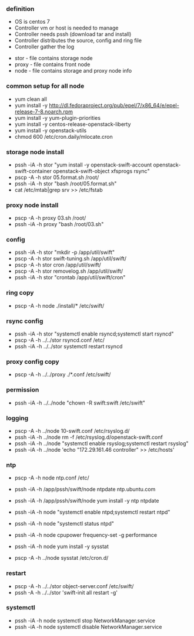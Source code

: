 ### definition
+ OS is centos 7
+ Controller vm or host is needed to manage
+ Controller needs pssh (download tar and install)
+ Controller distributes the source, config and ring file
+ Controller gather the log

* stor - file contains storage node
* proxy - file contains front node
* node - file contains storage and proxy node info

### common setup for all node
+ yum clean all
+ yum install -y http://dl.fedoraproject.org/pub/epel/7/x86_64/e/epel-release-7-8.noarch.rpm
+ yum install -y yum-plugin-priorities
+ yum install -y centos-release-openstack-liberty
+ yum install -y openstack-utils
+ chmod 600 /etc/cron.daily/mlocate.cron

### storage node install
+ pssh -iA -h stor "yum install -y openstack-swift-account openstack-swift-container openstack-swift-object xfsprogs rsync"
+ pscp -A -h stor 05.format.sh /root/
+ pssh -iA -h stor "bash /root/05.format.sh"
+ cat /etc/mtab|grep srv >> /etc/fstab

### proxy node install
+ pscp -A -h proxy 03.sh /root/
+ pssh -iA -h proxy "bash /root/03.sh"

### config
+ pssh -iA -h stor "mkdir -p /app/util/swift"
+ pscp -A -h stor swift-tuning.sh /app/util/swift/
+ pscp  -A -h stor cron /app/util/swift/
+ pscp -A -h stor removelog.sh /app/util/swift/
+ pssh -iA -h stor "crontab /app/util/swift/cron"

### ring copy
+ pscp -A -h node ./install/* /etc/swift/

### rsync config
+ pssh -iA -h stor "systemctl enable rsyncd;systemctl start rsyncd"
+ pscp -A -h ../../stor rsyncd.conf /etc/
+ pssh -iA -h ../../stor systemctl restart rsyncd

### proxy config copy
+ pscp -A -h ../../proxy ./*.conf /etc/swift/

### permission
+ pssh -iA -h ../../node "chown -R swift:swift /etc/swift"

### logging
+ pscp -A -h ../node 10-swift.conf /etc/rsyslog.d/
+ pssh -iA -h ../node rm -f /etc/rsyslog.d/openstack-swift.conf
+ pssh -iA -h ../node "systemctl enable rsyslog;systemctl restart rsyslog"
+ pssh -iA -h ../node 'echo "172.29.161.46 controller" >> /etc/hosts'

### ntp
+ pscp -A -h node ntp.conf /etc/
+ pssh -iA -h /app/pssh/swift/node ntpdate ntp.ubuntu.com
+ pssh -iA -h /app/pssh/swift/node yum install -y ntp ntpdate
+ pssh -iA -h node "systemctl enable ntpd;systemctl restart ntpd"
+ pssh -iA -h node "systemctl status ntpd"

+ pssh -iA -h node cpupower frequency-set -g performance
+ pssh -iA -h node yum install -y sysstat
+ pscp -A -h ../node sysstat /etc/cron.d/

### restart
+ pscp -A -h ../../stor object-server.conf /etc/swift/
+ pssh -A -h ../../stor 'swift-init all restart -g'

### systemctl
+ pssh -iA -h node systemctl stop NetworkManager.service
+ pssh -iA -h node systemctl disable NetworkManager.service
